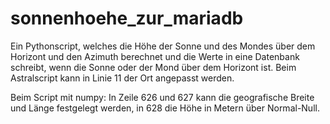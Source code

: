 # sonnenhoehe_zur_mariadb
Ein Pythonscript, welches die Höhe der Sonne und des Mondes über dem Horizont und den Azimuth berechnet und die Werte in eine Datenbank schreibt, wenn die Sonne oder der Mond über dem Horizont ist.
Beim Astralscript kann in Linie 11 der Ort angepasst werden.

Beim Script mit numpy:
In Zeile 626 und 627 kann die geografische Breite und Länge festgelegt werden, in 628 die Höhe in Metern über Normal-Null.
